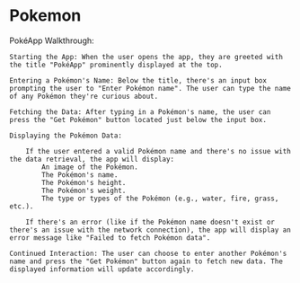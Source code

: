 # Pokemon
PokéApp Walkthrough:

    Starting the App: When the user opens the app, they are greeted with the title "PokéApp" prominently displayed at the top.

    Entering a Pokémon's Name: Below the title, there's an input box prompting the user to "Enter Pokémon name". The user can type the name of any Pokémon they're curious about.

    Fetching the Data: After typing in a Pokémon's name, the user can press the "Get Pokémon" button located just below the input box.

    Displaying the Pokémon Data:

        If the user entered a valid Pokémon name and there's no issue with the data retrieval, the app will display:
            An image of the Pokémon.
            The Pokémon's name.
            The Pokémon's height.
            The Pokémon's weight.
            The type or types of the Pokémon (e.g., water, fire, grass, etc.).

        If there's an error (like if the Pokémon name doesn't exist or there's an issue with the network connection), the app will display an error message like "Failed to fetch Pokémon data".

    Continued Interaction: The user can choose to enter another Pokémon's name and press the "Get Pokémon" button again to fetch new data. The displayed information will update accordingly.
